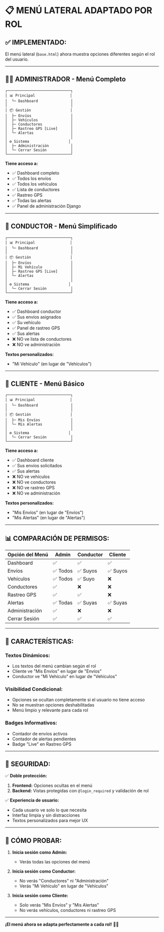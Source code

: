 # 📋 MENÚ LATERAL ADAPTADO POR ROL

## ✅ **IMPLEMENTADO:**

El menú lateral (`base.html`) ahora muestra opciones diferentes según el rol del usuario.

---

## 👨‍💼 **ADMINISTRADOR** - Menú Completo

```
┌─────────────────────────────┐
│ 📊 Principal                │
│  └─ Dashboard               │
│                             │
│ 📦 Gestión                  │
│  ├─ Envíos                  │
│  ├─ Vehículos               │
│  ├─ Conductores             │
│  ├─ Rastreo GPS [Live]      │
│  └─ Alertas                 │
│                             │
│ ⚙️ Sistema                  │
│  ├─ Administración          │
│  └─ Cerrar Sesión           │
└─────────────────────────────┘
```

**Tiene acceso a:**
- ✅ Dashboard completo
- ✅ Todos los envíos
- ✅ Todos los vehículos
- ✅ Lista de conductores
- ✅ Rastreo GPS
- ✅ Todas las alertas
- ✅ Panel de administración Django

---

## 🚛 **CONDUCTOR** - Menú Simplificado

```
┌─────────────────────────────┐
│ 📊 Principal                │
│  └─ Dashboard               │
│                             │
│ 📦 Gestión                  │
│  ├─ Envíos                  │
│  ├─ Mi Vehículo             │
│  ├─ Rastreo GPS [Live]      │
│  └─ Alertas                 │
│                             │
│ ⚙️ Sistema                  │
│  └─ Cerrar Sesión           │
└─────────────────────────────┘
```

**Tiene acceso a:**
- ✅ Dashboard conductor
- ✅ Sus envíos asignados
- ✅ Su vehículo
- ✅ Panel de rastreo GPS
- ✅ Sus alertas
- ❌ NO ve lista de conductores
- ❌ NO ve administración

**Textos personalizados:**
- "Mi Vehículo" (en lugar de "Vehículos")

---

## 👤 **CLIENTE** - Menú Básico

```
┌─────────────────────────────┐
│ 📊 Principal                │
│  └─ Dashboard               │
│                             │
│ 📦 Gestión                  │
│  ├─ Mis Envíos              │
│  └─ Mis Alertas             │
│                             │
│ ⚙️ Sistema                  │
│  └─ Cerrar Sesión           │
└─────────────────────────────┘
```

**Tiene acceso a:**
- ✅ Dashboard cliente
- ✅ Sus envíos solicitados
- ✅ Sus alertas
- ❌ NO ve vehículos
- ❌ NO ve conductores
- ❌ NO ve rastreo GPS
- ❌ NO ve administración

**Textos personalizados:**
- "Mis Envíos" (en lugar de "Envíos")
- "Mis Alertas" (en lugar de "Alertas")

---

## 📊 **COMPARACIÓN DE PERMISOS:**

| Opción del Menú | Admin | Conductor | Cliente |
|-----------------|-------|-----------|---------|
| Dashboard | ✅ | ✅ | ✅ |
| Envíos | ✅ Todos | ✅ Suyos | ✅ Suyos |
| Vehículos | ✅ Todos | ✅ Suyo | ❌ |
| Conductores | ✅ | ❌ | ❌ |
| Rastreo GPS | ✅ | ✅ | ❌ |
| Alertas | ✅ Todas | ✅ Suyas | ✅ Suyas |
| Administración | ✅ | ❌ | ❌ |
| Cerrar Sesión | ✅ | ✅ | ✅ |

---

## 🎨 **CARACTERÍSTICAS:**

### **Textos Dinámicos:**
- Los textos del menú cambian según el rol
- Cliente ve "Mis Envíos" en lugar de "Envíos"
- Conductor ve "Mi Vehículo" en lugar de "Vehículos"

### **Visibilidad Condicional:**
- Opciones se ocultan completamente si el usuario no tiene acceso
- No se muestran opciones deshabilitadas
- Menú limpio y relevante para cada rol

### **Badges Informativos:**
- Contador de envíos activos
- Contador de alertas pendientes
- Badge "Live" en Rastreo GPS

---

## 🔐 **SEGURIDAD:**

✅ **Doble protección:**
1. **Frontend:** Opciones ocultas en el menú
2. **Backend:** Vistas protegidas con `@login_required` y validación de rol

✅ **Experiencia de usuario:**
- Cada usuario ve solo lo que necesita
- Interfaz limpia y sin distracciones
- Textos personalizados para mejor UX

---

## 🚀 **CÓMO PROBAR:**

1. **Inicia sesión como Admin:**
   - Verás todas las opciones del menú

2. **Inicia sesión como Conductor:**
   - No verás "Conductores" ni "Administración"
   - Verás "Mi Vehículo" en lugar de "Vehículos"

3. **Inicia sesión como Cliente:**
   - Solo verás "Mis Envíos" y "Mis Alertas"
   - No verás vehículos, conductores ni rastreo GPS

---

**¡El menú ahora se adapta perfectamente a cada rol!** 🎯✨
